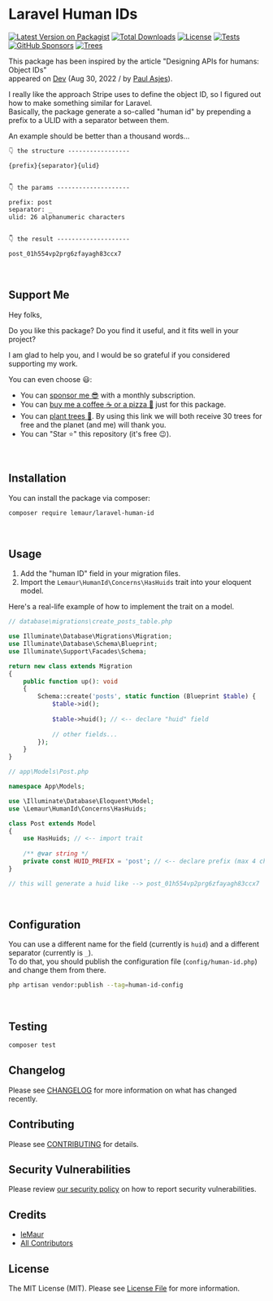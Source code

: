 # Laravel Human IDs

[![Latest Version on Packagist](https://img.shields.io/packagist/v/lemaur/laravel-human-id.svg?style=flat-square)](https://packagist.org/packages/lemaur/laravel-human-id)
[![Total Downloads](https://img.shields.io/packagist/dt/lemaur/laravel-human-id.svg?style=flat-square)](https://packagist.org/packages/lemaur/laravel-human-id)
[![License](https://img.shields.io/packagist/l/lemaur/laravel-human-id.svg?style=flat-square&color=yellow)](https://github.com/leMaur/laravel-human-id/blob/main/LICENSE.md)
[![Tests](https://img.shields.io/github/actions/workflow/status/lemaur/laravel-human-id/run-tests.yml?label=tests&style=flat-square)](https://github.com/leMaur/laravel-human-id/actions/workflows/run-tests.yml)
[![GitHub Sponsors](https://img.shields.io/github/sponsors/lemaur?style=flat-square&color=ea4aaa)](https://github.com/sponsors/leMaur)
[![Trees](https://img.shields.io/badge/dynamic/json?color=yellowgreen&style=flat-square&label=Trees&query=%24.total&url=https%3A%2F%2Fpublic.offset.earth%2Fusers%2Flemaur%2Ftrees)](https://ecologi.com/lemaur?r=6012e849de97da001ddfd6c9)

This package has been inspired by the article "Designing APIs for humans: Object IDs"  
appeared on [Dev](https://dev.to/stripe/designing-apis-for-humans-object-ids-3o5a) (Aug 30, 2022 / by [Paul Asjes](https://dev.to/paulasjes)).

I really like the approach Stripe uses to define the object ID, so I figured out how to make something similar for Laravel.      
Basically, the package generate a so-called "human id" by prepending a prefix to a ULID with a separator between them.

An example should be better than a thousand words...

```md
👇 the structure -----------------

{prefix}{separator}{ulid}


👇 the params --------------------

prefix: post
separator: _
ulid: 26 alphanumeric characters


👇 the result --------------------

post_01h554vp2prg6zfayagh83ccx7
```

<br>

## Support Me

Hey folks,

Do you like this package? Do you find it useful, and it fits well in your project?

I am glad to help you, and I would be so grateful if you considered supporting my work.

You can even choose 😃:
* You can [sponsor me 😎](https://github.com/sponsors/leMaur) with a monthly subscription.
* You can [buy me a coffee ☕ or a pizza 🍕](https://github.com/sponsors/leMaur?frequency=one-time&sponsor=leMaur) just for this package.
* You can [plant trees 🌴](https://ecologi.com/lemaur?r=6012e849de97da001ddfd6c9). By using this link we will both receive 30 trees for free and the planet (and me) will thank you. 
* You can "Star ⭐" this repository (it's free 😉).

<br>

## Installation

You can install the package via composer:

```bash
composer require lemaur/laravel-human-id
```

<br>

## Usage

1. Add the "human ID" field in your migration files.    
2. Import the `Lemaur\HumanId\Concerns\HasHuids` trait into your eloquent model.

Here's a real-life example of how to implement the trait on a model.

```php
// database\migrations\create_posts_table.php

use Illuminate\Database\Migrations\Migration;
use Illuminate\Database\Schema\Blueprint;
use Illuminate\Support\Facades\Schema;

return new class extends Migration
{
    public function up(): void
    {
        Schema::create('posts', static function (Blueprint $table) {
            $table->id();
            
            $table->huid(); // <-- declare "huid" field
            
            // other fields...
        });
    }
}
```

```php
// app\Models\Post.php

namespace App\Models;

use \Illuminate\Database\Eloquent\Model;
use \Lemaur\HumanId\Concerns\HasHuids;

class Post extends Model
{
    use HasHuids; // <-- import trait
    
    /** @var string */
    private const HUID_PREFIX = 'post'; // <-- declare prefix (max 4 characters)
}

// this will generate a huid like --> post_01h554vp2prg6zfayagh83ccx7
```

<br>

## Configuration

You can use a different name for the field (currently is `huid`) and a different separator (currently is `_`).  
To do that, you should publish the configuration file (`config/human-id.php`) and change them from there.

```bash
php artisan vendor:publish --tag=human-id-config
```

<br>

## Testing

```bash
composer test
```

## Changelog

Please see [CHANGELOG](CHANGELOG.md) for more information on what has changed recently.

## Contributing

Please see [CONTRIBUTING](CONTRIBUTING.md) for details.

## Security Vulnerabilities

Please review [our security policy](../../security/policy) on how to report security vulnerabilities.

## Credits

- [leMaur](https://github.com/lemaur)
- [All Contributors](../../contributors)

## License

The MIT License (MIT). Please see [License File](LICENSE.md) for more information.
